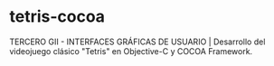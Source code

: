 # tetris-cocoa
TERCERO GII - INTERFACES GRÁFICAS DE USUARIO | Desarrollo del videojuego clásico "Tetris" en Objective-C y COCOA Framework.
